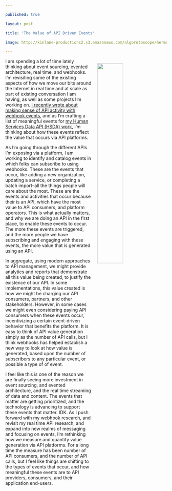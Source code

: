 ---
published: true
layout: post
title: 'The Value of API Driven Events'
image: http://kinlane-productions2.s3.amazonaws.com/algorotoscope/hermosabeach/dark_dali/file-00_00_11_64.jpg
---

<p><img src="https://kinlane-productions2.s3.amazonaws.com/algorotoscope/hermosabeach/dark_dali/file-00_00_11_64.jpg" align="right" width="40%" style="padding: 15px;" />
<p>I am spending a lot of time lately thinking about event sourcing, evented architecture, real time, and webhooks. I’m revisiting some of the existing aspects of how we move our bits around the Internet in real time and at scale as part of existing conversation I am having, as well as some projects I’m working on. <a href="http://apievangelist.com/2017/08/21/making-sense-of-api-activity-with-webhook-events/">I recently wrote about making sense of API activity with webhook events</a>, and as I’m crafting a list of meaningful events for <a href="http://org.open.referral.adopta.agency/">my Human Services Data API (HSDA) work</a>, I’m thinking about how these events reflect the value that occurs via API platforms.

<p>As I’m going through the different APIs I’m exposing via a platform, I am working to identify and catalog events in which folks can subscribe to using webhooks. These are the events that occur, like adding a new organization, updating a service, or completing a batch import–all the things people will care about the most. These are the events and activities that occur because their is an API, which have the most value to API consumers, and platform operators. This is what actually matters, and why we are doing an API in the first place, to enable these events to occur. The more these events are triggered, and the more people we have subscribing and engaging with these events, the more value that is generated using an API.

<p>In aggregate, using modern approaches to API management, we might provide analytics and reports that demonstrate all this value being created, to justify the existence of our API. In some implementations, this value created is how we might be charging our API consumers, partners, and other stakeholders. However, in some cases we might even considering paying API consumers when these events occur, incentivizing a certain event-driven behavior that benefits the platform. It is easy to think of API value generation simply as the number of API calls, but I think webhooks has helped establish a new way to look at how value is generated, based upon the number of subscribers to any particular event, or possible a type of of event.

<p>I feel like this is one of the reason we are finally seeing more investment in event sourcing, and evented architecture, and the real time streaming of data and content. The events that matter are getting prioritized, and the technology is advancing to support these events that matter. IDK. As I push forward with my webhook research, and revisit my real time API research, and expand into new realms of messaging and focusing on events, I’m rethinking how we measure and quantify value generation via API platforms. For a long time the measure has been number of API consumers, and the number of API calls, but I feel like things are shifting to the types of events that occur, and how meaningful these events are to API providers, consumers, and their application end-users.


